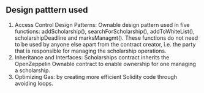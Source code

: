 ## Design patttern used

1. Access Control Design Patterns: Ownable design pattern used in five functions: addScholarship(), searchForScholarship(), addToWhiteList(), scholarshipDeadline and marksManagmt(). These functions do not need to be used by anyone else apart from the contract creator, i.e. the party that is responsible for managing the scholarship operations.
2. Inheritance and Interfaces: Scholarships contract inherits the OpenZeppelin Ownable contract to enable ownership for one managing a scholarship.
3. Optimizing Gas: by creating more efficient Solidity code through avoiding loops.